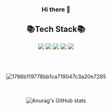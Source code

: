 <div align = center>
  
 ### Hi there 👋

  
## 📚Tech Stack📚
<img src="https://img.shields.io/badge/Spring-6DB33F?style=flat-square&logo=spring&logoColor=white"/>
<img src="https://img.shields.io/badge/SpringBoot-6DB33F?style=flat-square&logo=springboot&logoColor=white"/>
<img src="https://img.shields.io/badge/github-181717?style=flat-square&logo=github&logoColor=white"/> <img src="https://img.shields.io/badge/git-F05032?style=flat-square&logo=git&logoColor=white"/> <img src="https://img.shields.io/badge/java-FF81F9?style=flat-square"/>
  
  <br><br>

![1786b119778bb1ca718047c3a20e7285](https://user-images.githubusercontent.com/99253403/199625967-965e4cf0-5617-426a-a4b3-0c63359e3603.gif)

  <br><br>
![Anurag's GitHub stats](https://github-readme-stats.vercel.app/api?username=meruberu&show_icons=true&theme=midnight-purple)


</div>
